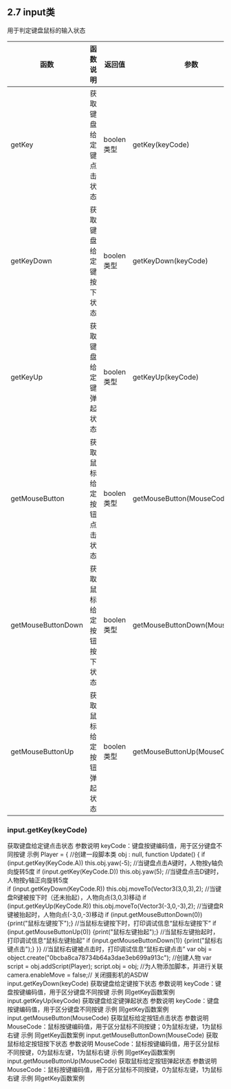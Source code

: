 ## 2.7 	input类
用于判定键盘鼠标的输入状态

|函数|函数说明|返回值|参数
|-------|--------------|-------|----|
|getKey|获取键盘给定键点击状态|boolen类型|getKey(keyCode)
|getKeyDown|获取键盘给定键按下状态|boolen类型|getKeyDown(keyCode)
|getKeyUp|获取键盘给定键弹起状态|boolen类型|getKeyUp(keyCode)
|getMouseButton|获取鼠标给定按钮点击状态|boolen类型|getMouseButton(MouseCode)
|getMouseButtonDown|获取鼠标给定按钮按下状态|boolen类型|getMouseButtonDown(MouseCode)
|getMouseButtonUp|获取鼠标给定按钮弹起状态|boolen类型|getMouseButtonUp(MouseCode)

### input.getKey(keyCode)
获取键盘给定键点击状态
参数说明
keyCode：键盘按键编码值，用于区分键盘不同按键
示例
Player = {  //创建一段脚本类
    obj : null,
    function Update() {
        if (input.getKey(KeyCode.A))  this.obj.yaw(-5); //当键盘点击A键时，人物按y轴负向旋转5度
        if (input.getKey(KeyCode.D))  this.obj.yaw(5); //当键盘点击D键时，人物按y轴正向旋转5度           
        if (input.getKeyDown(KeyCode.R))  this.obj.moveTo(Vector3(3,0,3),2); //当键盘R键被按下时（还未抬起），人物向点(3,0,3)移动 
        if (input.getKeyUp(KeyCode.R))  this.obj.moveTo(Vector3(-3,0,-3),2);  //当键盘R键被抬起时，人物向点(-3,0,-3)移动 
        if (input.getMouseButtonDown(0)) {print("鼠标左键按下");} //当鼠标左键按下时，打印调试信息“鼠标左键按下”
        if (input.getMouseButtonUp(0)) {print("鼠标左键抬起");}  //当鼠标左键抬起时，打印调试信息“鼠标左键抬起”
        if (input.getMouseButtonDown(1)) {print("鼠标右键点击");} }} //当鼠标右键被点击时，打印调试信息“鼠标右键点击”
var obj = object.create("0bcba8ca78734b64a3dae3eb699a913c"); //创建人物
var script = obj.addScript(Player);
script.obj = obj; //为人物添加脚本，并进行关联
camera.enableMove = false;// 关闭摄影机的ASDW
input.getKeyDown(keyCode)
获取键盘给定键按下状态
参数说明
keyCode：键盘按键编码值，用于区分键盘不同按键
示例
同getKey函数案例
input.getKeyUp(keyCode)
获取键盘给定键弹起状态
参数说明
keyCode：键盘按键编码值，用于区分键盘不同按键
示例
同getKey函数案例
input.getMouseButton(MouseCode)
获取鼠标给定按钮点击状态
参数说明
MouseCode：鼠标按键编码值，用于区分鼠标不同按键；0为鼠标左键，1为鼠标右键
示例
同getKey函数案例
input.getMouseButtonDown(MouseCode)
获取鼠标给定按钮按下状态
参数说明
MouseCode：鼠标按键编码值，用于区分鼠标不同按键，0为鼠标左键，1为鼠标右键
示例
同getKey函数案例
input.getMouseButtonUp(MouseCode)
获取鼠标给定按钮弹起状态
参数说明
MouseCode：鼠标按键编码值，用于区分鼠标不同按键，0为鼠标左键，1为鼠标右键
示例
同getKey函数案例
